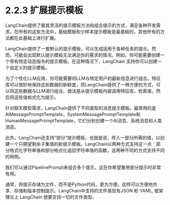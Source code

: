# 2.2.3 扩展提示模板

LangChain提供了极其灵活的提示模板方法和组合提示的方式，满足各种开发需求。在所有的这些方法中，基础模板和少样本提示模板是最基础的，其他所有的方法都在此基础上进行扩展。

LangChain提供了一套默认的提示模板，可以生成适用于各种任务的提示。然而，可能会出现默认提示模板无法满足你的需求的情况。例如，你可能需要创建一个带有特定动态指令的提示模板。在这种情况下，LangChain 支持你可以创建一个自定义的提示模板。

为了个性化LLM应用，你可能需要将LLM与特定用户的最新信息进行组合。特征库可以很好地保持这些数据的新鲜度，而LangChain提供了一种方便的方式，可以将这些数据与LLM进行组合。做法是从提示模板内部调用特征库，检索值，然后将这些值格式化为提示。

针对聊天模型需求，LangChain提供了不同类型的消息提示模板。最常用的是AIMessagePromptTemplate，SystemMessagePromptTemplate和HumanMessagePromptTemplate，它们分别创建一个AI消息、系统消息和人类消息。

此外，LangChain还支持"部分"提示模板，也就是说，传入一部分所需的值，以创建一个只期望剩余子集值的新提示模板。LangChain以两种方式支持这一点：部分格式化字符串值和部分格式化返回字符串值的函数。这两种不同的方式支持不同的用例。

我们可以通过PipelinePrompt来组合多个提示。这在你希望重用部分提示时非常有用。

通常，将提示存储为文件，而不是Python代码，更为方便。这样可以方便地共享、存储和版本控制提示。LangChain中支持的文件类型有JSON 和 YAML, 框架理论上 LangChain 想要支持一切的文件类型。


